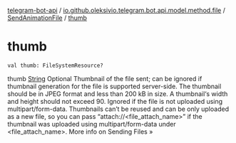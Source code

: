 [telegram-bot-api](../../index.md) / [io.github.oleksivio.telegram.bot.api.model.method.file](../index.md) / [SendAnimationFile](index.md) / [thumb](./thumb.md)

# thumb

`val thumb: FileSystemResource?`

thumb  [String](https://kotlinlang.org/api/latest/jvm/stdlib/kotlin/-string/index.html) Optional Thumbnail of the file sent;
can be ignored if thumbnail generation for the file is supported server-side.
The thumbnail should be in JPEG format and less than 200 kB in size.
A thumbnail‘s width and height should not exceed 90.
Ignored if the file is not uploaded using multipart/form-data.
Thumbnails can’t be reused and can be only uploaded as a new file,
so you can pass “attach://&lt;file_attach_name&gt;” if the thumbnail was uploaded using multipart/form-data under &lt;file_attach_name&gt;. More info on Sending Files »

